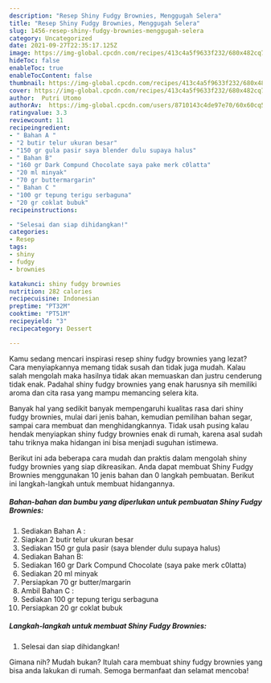 ```yaml
---
description: "Resep Shiny Fudgy Brownies, Menggugah Selera"
title: "Resep Shiny Fudgy Brownies, Menggugah Selera"
slug: 1456-resep-shiny-fudgy-brownies-menggugah-selera
category: Uncategorized
date: 2021-09-27T22:35:17.125Z
image: https://img-global.cpcdn.com/recipes/413c4a5f9633f232/680x482cq70/shiny-fudgy-brownies-foto-resep-utama.jpg
hideToc: false
enableToc: true
enableTocContent: false
thumbnail: https://img-global.cpcdn.com/recipes/413c4a5f9633f232/680x482cq70/shiny-fudgy-brownies-foto-resep-utama.jpg
cover: https://img-global.cpcdn.com/recipes/413c4a5f9633f232/680x482cq70/shiny-fudgy-brownies-foto-resep-utama.jpg
author:  Putri Utomo
authorAv:  https://img-global.cpcdn.com/users/8710143c4de97e70/60x60cq50/avatar.jpg
ratingvalue: 3.3
reviewcount: 11
recipeingredient:
- " Bahan A "
- "2 butir telur ukuran besar"
- "150 gr gula pasir saya blender dulu supaya halus"
- " Bahan B"
- "160 gr Dark Compund Chocolate saya pake merk c0latta"
- "20 ml minyak"
- "70 gr buttermargarin"
- " Bahan C "
- "100 gr tepung terigu serbaguna"
- "20 gr coklat bubuk"
recipeinstructions:

- "Selesai dan siap dihidangkan!"
categories:
- Resep
tags:
- shiny
- fudgy
- brownies

katakunci: shiny fudgy brownies 
nutrition: 282 calories
recipecuisine: Indonesian
preptime: "PT32M"
cooktime: "PT51M"
recipeyield: "3"
recipecategory: Dessert

---
```



Kamu sedang mencari inspirasi resep shiny fudgy brownies yang lezat? Cara menyiapkannya memang tidak susah dan tidak juga mudah. Kalau salah mengolah maka hasilnya tidak akan memuaskan dan justru cenderung tidak enak. Padahal shiny fudgy brownies yang enak harusnya sih memiliki aroma dan cita rasa yang mampu memancing selera kita.


Banyak hal yang sedikit banyak mempengaruhi kualitas rasa dari shiny fudgy brownies, mulai dari jenis bahan, kemudian pemilihan bahan segar, sampai cara membuat dan menghidangkannya. Tidak usah pusing kalau hendak menyiapkan shiny fudgy brownies enak di rumah, karena asal sudah tahu triknya maka hidangan ini bisa menjadi suguhan istimewa.




Berikut ini ada beberapa cara mudah dan praktis dalam mengolah shiny fudgy brownies yang siap dikreasikan. Anda dapat membuat Shiny Fudgy Brownies menggunakan 10 jenis bahan dan 0 langkah pembuatan. Berikut ini langkah-langkah untuk membuat hidangannya.

<!--inarticleads1-->

##### Bahan-bahan dan bumbu yang diperlukan untuk pembuatan Shiny Fudgy Brownies:

1. Sediakan  Bahan A :
1. Siapkan 2 butir telur ukuran besar
1. Sediakan 150 gr gula pasir (saya blender dulu supaya halus)
1. Sediakan  Bahan B:
1. Sediakan 160 gr Dark Compund Chocolate (saya pake merk c0latta)
1. Sediakan 20 ml minyak
1. Persiapkan 70 gr butter/margarin
1. Ambil  Bahan C :
1. Sediakan 100 gr tepung terigu serbaguna
1. Persiapkan 20 gr coklat bubuk




<!--inarticleads2-->

##### Langkah-langkah untuk membuat Shiny Fudgy Brownies:


1. Selesai dan siap dihidangkan!



Gimana nih? Mudah bukan? Itulah cara membuat shiny fudgy brownies yang bisa anda lakukan di rumah. Semoga bermanfaat dan selamat mencoba!
